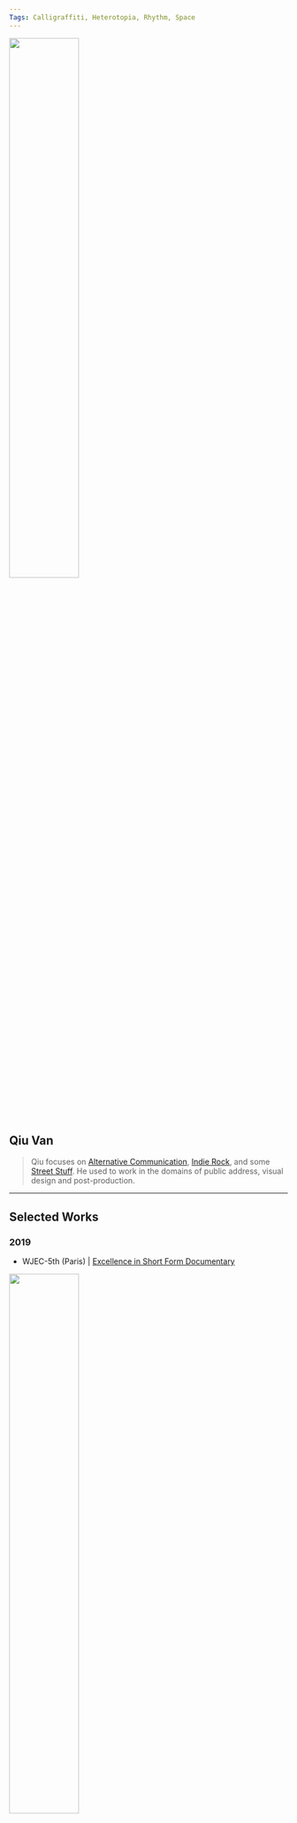 ```yaml
---
Tags: Calligraffiti, Heterotopia, Rhythm, Space
---
```


<img src="https://user-images.githubusercontent.com/55648912/206408779-03f214a7-2c05-43bd-97d1-ab9fd15d0b1a.png" width="50%" height="50%"> 

## Qiu Van
> Qiu focuses on [Alternative Communication](https://matters.news/@Chiouvan), [Indie Rock](https://chiouvan.wixsite.com/artivist/musicproject), and some [Street Stuff](https://www.youtube.com/watch?v=HUmeUiyxzUc). He used to work in the domains of public address, visual design and post-production. 

---

## Selected Works
### **2019** 
- WJEC-5th (Paris) | [Excellence in Short Form Documentary](http://www.wjec.paris/5492-2/)

<img src="https://user-images.githubusercontent.com/55648912/206611539-552919e1-19e2-469d-be1e-f557f5cf91a3.JPG" width="50%" height="50%">

### **2020**
- The Web of Phronesis (Hangzhou)｜CAA-INS(中國美術學院 網絡社會研究所) 
### **2021**
- Rethinking Borders and Boundaries (IAMCR, Nairobi)｜[Abstract](https://iamcr.org/nairobi2021/abstract-books)
- THE NEW COMMUNICATION REVOLUTION (CEECOM, Kraków) | [Abstract](https://www.google.com/url?sa=t&rct=j&q=&esrc=s&source=web&cd=&cad=rja&uact=8&ved=2ahUKEwiq7u_Awuz7AhWO1GEKHXw3ADsQFnoECBMQAQ&url=https%3A%2F%2Fruj.uj.edu.pl%2Fxmlui%2Fbitstream%2Fhandle%2Fitem%2F291631%2Fwiniarska-brodowska_pyka_the_ceecom_2021_conference_2021.pdf%3Fsequence%3D1%26isAllowed%3Dy&usg=AOvVaw323iR_5OnLIGTdRnTtSJZY)
### **2022**
- Communication Research in the Era of Neo-Globalisation (IAMCR, Beijing)｜[Abstract](https://iamcr.org/beijing2022/abstract-books)
- The intersections of history, culture, digital technology and journalism (HODJ, Budapest) ｜ [Abstract](https://drive.google.com/file/d/1UuTDLLGwZ0i08he9-FOGDMuOze6Nz7Tz/view)
- [One World, One Network ‽](https://www.icahdq.org/page/ICA2022), (ICA-72nd, Paris) 

## Lecture
### **2022**
- 異域與連結——南中國地方社群的人種學之旅（無牆幼稚園, Hainan）｜(06.08&20.08)
